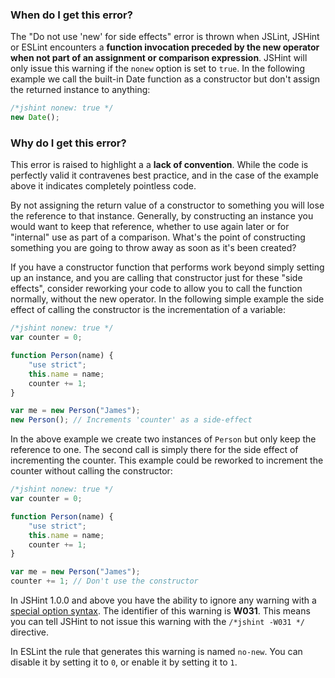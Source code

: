 <!---
{
    "titles": [
        "Do not use 'new' for side effects",
        "W031"
    ],
    "slugs": [
        "do-not-use-new-for-side-effects",
        "w031"
    ],
    "linters": [
        "jslint",
        "jshint",
        "eslint"
    ],
    "author": "jallardice"
}
-->

### When do I get this error?

The "Do not use 'new' for side effects" error is thrown when JSLint, JSHint or
ESLint encounters a **function invocation preceded by the new operator when not
part of an assignment or comparison expression**. JSHint will only issue this
warning if the `nonew` option is set to `true`.  In the following example we
call the built-in Date function as a constructor but don't assign the returned
instance to anything:

<!---
{
    "linter": "jslint",
    "eslint": {
        "no-new": 1
    }
}
-->
```javascript
/*jshint nonew: true */
new Date();
```

### Why do I get this error?

This error is raised to highlight a a **lack of convention**. While the code is
perfectly valid it contravenes best practice, and in the case of the example
above it indicates completely pointless code.

By not assigning the return value of a constructor to something you will lose
the reference to that instance. Generally, by constructing an instance you would
want to keep that reference, whether to use again later or for "internal" use as
part of a comparison. What's the point of constructing something you are going
to throw away as soon as it's been created?

If you have a constructor function that performs work beyond simply setting up
an instance, and you are calling that constructor just for these "side effects",
consider reworking your code to allow you to call the function normally, without
the new operator. In the following simple example the side effect of calling the
constructor is the incrementation of a variable:

<!---
{
    "linter": "jslint"
}
-->
```js
/*jshint nonew: true */
var counter = 0;

function Person(name) {
    "use strict";
    this.name = name;
    counter += 1;
}

var me = new Person("James");
new Person(); // Increments 'counter' as a side-effect
```

In the above example we create two instances of `Person` but only keep the
reference to one. The second call is simply there for the side effect of
incrementing the counter. This example could be reworked to increment the
counter without calling the constructor:

<!---
{
    "linter": "jslint"
}
-->
```js
/*jshint nonew: true */
var counter = 0;

function Person(name) {
    "use strict";
    this.name = name;
    counter += 1;
}

var me = new Person("James");
counter += 1; // Don't use the constructor
```

In JSHint 1.0.0 and above you have the ability to ignore any warning with a
[special option syntax][jshintopts]. The identifier of this warning is **W031**.
This means you can tell JSHint to not issue this warning with the `/*jshint
-W031 */` directive.

In ESLint the rule that generates this warning is named `no-new`. You can
disable it by setting it to `0`, or enable it by setting it to `1`.

[jshintopts]: http://jshint.com/docs/#options
[es5-12.6.4]: http://es5.github.io/#x12.6.4
